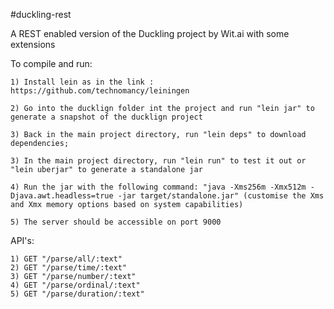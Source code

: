 #duckling-rest

A REST enabled version of the Duckling project by Wit.ai with some extensions

To compile and run:

	1) Install lein as in the link : https://github.com/technomancy/leiningen

	2) Go into the ducklign folder int the project and run "lein jar" to generate a snapshot of the ducklign project

	3) Back in the main project directory, run "lein deps" to download dependencies;

	3) In the main project directory, run "lein run" to test it out or "lein uberjar" to generate a standalone jar

	4) Run the jar with the following command: "java -Xms256m -Xmx512m -Djava.awt.headless=true -jar target/standalone.jar" (customise the Xms and Xmx memory options based on system capabilities)

	5) The server should be accessible on port 9000

API's:
	
	1) GET "/parse/all/:text"
	2) GET "/parse/time/:text"
	3) GET "/parse/number/:text"
	4) GET "/parse/ordinal/:text"
	5) GET "/parse/duration/:text"
